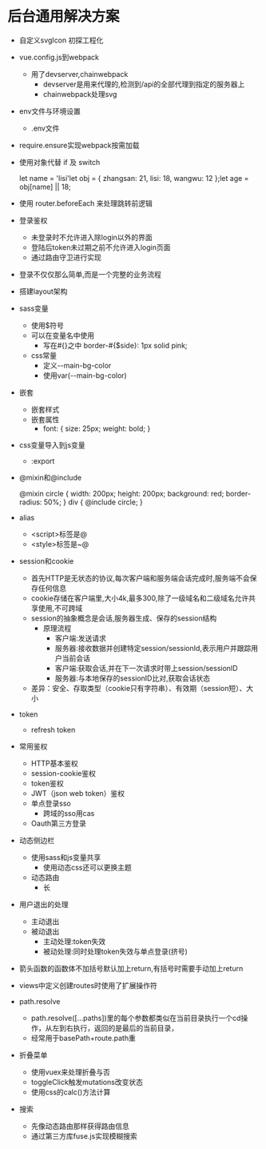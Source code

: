 # 后台通用解决方案
- 自定义svgIcon 初探工程化
- vue.config.js到webpack
    - 用了devserver,chainwebpack
        - devserver是用来代理的,检测到/api的全部代理到指定的服务器上
        - chainwebpack处理svg
- env文件与环境设置
    - .env文件
- require.ensure实现webpack按需加载
- 使用对象代替 if 及 switch

    let name = 'lisi'let obj = {
        zhangsan: 21,
        lisi: 18,
        wangwu: 12
    };let age = obj[name] || 18;

- 使用 router.beforeEach 来处理跳转前逻辑
- 登录鉴权
    - 未登录时不允许进入除login以外的界面
    - 登陆后token未过期之前不允许进入login页面
    - 通过路由守卫进行实现
- 登录不仅仅那么简单,而是一个完整的业务流程
- 搭建layout架构
- sass变量
    - 使用$符号
    - 可以在变量名中使用
        - 写在#{}之中   border-#{$side}: 1px solid pink;
    - css常量
        - 定义--main-bg-color
        - 使用var(--main-bg-color)
- 嵌套
    - 嵌套样式
    - 嵌套属性
        -   font: {    size: 25px;    weight: bold;  }
- css变量导入到js变量
    - :export
- @mixin和@include

    @mixin circle {
        width: 200px;
        height: 200px;
        background: red;
        border-radius: 50%;
    }
    div {
       @include circle;
    }

- alias
    - \<script\>标签是@
    - \<style\>标签是~@
- session和cookie
    - 首先HTTP是无状态的协议,每次客户端和服务端会话完成时,服务端不会保存任何信息
    - cookie存储在客户端里,大小4k,最多300,除了一级域名和二级域名允许共享使用,不可跨域
    - session的抽象概念是会话,服务器生成、保存的session结构
        - 原理流程
            - 客户端:发送请求
            - 服务器:接收数据并创建特定session/sessionId,表示用户并跟踪用户当前会话
            - 客户端:获取会话,并在下一次请求时带上session/sessionID
            - 服务器:与本地保存的sessionID比对,获取会话状态
    - 差异：安全、存取类型（cookie只有字符串）、有效期（session短）、大小
- token
    - refresh token
- 常用鉴权
    - HTTP基本鉴权
    - session-cookie鉴权
    - token鉴权
    - JWT（json web token）鉴权
    - 单点登录sso
        - 跨域的sso用cas
    - Oauth第三方登录
- 动态侧边栏
    - 使用sass和js变量共享
        - 使用动态css还可以更换主题
    - 动态路由
      - 长
- 用户退出的处理
	- 主动退出
	- 被动退出
		- 主动处理:token失效
		- 被动处理:同时处理token失效与单点登录(挤号)
- 箭头函数的函数体不加括号默认加上return,有括号时需要手动加上return
- views中定义创建routes时使用了扩展操作符
- path.resolve
  - path.resolve([…paths])里的每个参数都类似在当前目录执行一个cd操作，从左到右执行，返回的是最后的当前目录，
  - 经常用于basePath+route.path重
- 折叠菜单
  - 使用vuex来处理折叠与否
  - toggleClick触发mutations改变状态
  - 使用css的calc()方法计算

- 搜索
  - 先像动态路由那样获得路由信息
  - 通过第三方库fuse.js实现模糊搜索